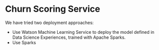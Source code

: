 # Churn Scoring Service
We have tried two deployment approaches:
* Use Watson Machine Learning Service to deploy the model defined in Data Science Experiences, trained with Apache Sparks.
* Use Sparks
